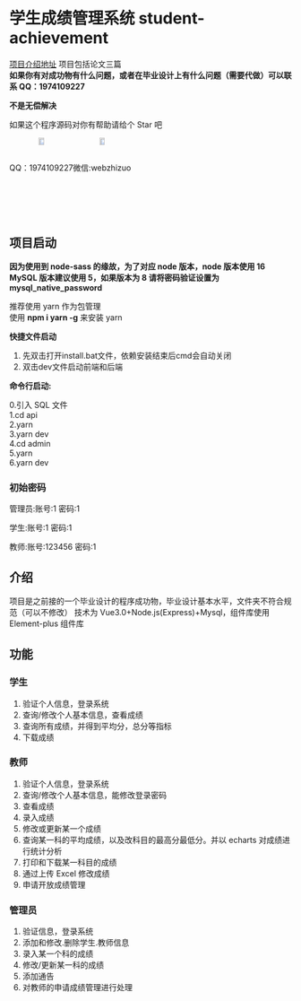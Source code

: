 # 学生成绩管理系统 student-achievement

[项目介绍地址](https://blogweb.cn/article/6064300710)  项目包括论文三篇  
**如果你有对成功物有什么问题，或者在毕业设计上有什么问题（需要代做）可以联系 QQ：1974109227**

**不是无偿解决**

如果这个程序源码对你有帮助请给个 Star 吧

<div style="text-align:center;display:flex;width:100%">
 <span>
  <img src="https://disk.blogweb.cn/me/qq.webp" alt="QQ" style="width:30%;max-width:300px" />
  <div>QQ：1974109227</div>
 </span>
 <span>
  <img src="https://disk.blogweb.cn/me/wechat.webp" alt="Wechat" style="width:30%;max-width:300px" />
  <div>微信:webzhizuo</div>
 </span>
</div>

## 项目启动

**因为使用到 node-sass 的缘故，为了对应 node 版本，node 版本使用 16**
**MySQL 版本建议使用 5，如果版本为 8 请将密码验证设置为 mysql_native_password**

推荐使用 yarn 作为包管理  
使用 **npm i yarn -g** 来安装 yarn

**快捷文件启动**
1. 先双击打开install.bat文件，依赖安装结束后cmd会自动关闭 
2. 双击dev文件启动前端和后端 

**命令行启动:**

0.引入 SQL 文件  
1.cd api  
2.yarn  
3.yarn dev  
4.cd admin  
5.yarn  
6.yarn dev

### 初始密码

管理员:账号:1 密码:1

学生:账号:1 密码:1

教师:账号:123456 密码:1

## 介绍

项目是之前接的一个毕业设计的程序成功物，毕业设计基本水平，文件夹不符合规范（可以不修改）
技术为 Vue3.0+Node.js(Express)+Mysql，组件库使用 Element-plus 组件库

## 功能

### 学生

1. 验证个人信息，登录系统
2. 查询/修改个人基本信息，查看成绩
3. 查询所有成绩，并得到平均分，总分等指标
4. 下载成绩

### 教师

1. 验证个人信息，登录系统
2. 查询/修改个人基本信息，能修改登录密码
3. 查看成绩
4. 录入成绩
5. 修改或更新某一个成绩
6. 查询某一科的平均成绩，以及改科目的最高分最低分。并以 echarts 对成绩进行统计分析
7. 打印和下载某一科目的成绩
8. 通过上传 Excel 修改成绩
9. 申请开放成绩管理

### 管理员

1. 验证信息，登录系统
2. 添加和修改.删除学生.教师信息
3. 录入某一个科的成绩
4. 修改/更新某一科的成绩
5. 添加通告
6. 对教师的申请成绩管理进行处理
